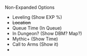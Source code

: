 Non-Expanded Options
- Leveling (Show EXP %)
- ~~Location~~
- Queue Time (In Queue)
- In Dungeon? (Show DBM? Map?)
- Mythic+ (Show Time)
- Call to Arms (Show it)
- 